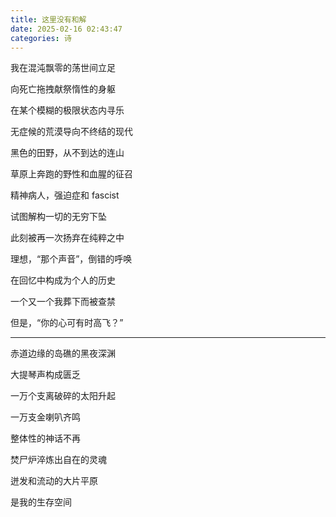 ```yaml
---
title: 这里没有和解
date: 2025-02-16 02:43:47
categories: 诗
---
```


我在混沌飘零的荡世间立足

向死亡拖拽献祭惰性的身躯

在某个模糊的极限状态内寻乐

无症候的荒漠导向不终结的现代

黑色的田野，从不到达的连山

草原上奔跑的野性和血腥的征召

精神病人，强迫症和 fascist

试图解构一切的无穷下坠

此刻被再一次扬弃在纯粹之中

理想，“那个声音”，倒错的呼唤

在回忆中构成为个人的历史

一个又一个我葬下而被查禁

但是，“你的心可有时高飞？”

---

赤道边缘的岛礁的黑夜深渊

大提琴声构成匮乏

一万个支离破碎的太阳升起

一万支金喇叭齐鸣

整体性的神话不再

焚尸炉淬炼出自在的灵魂

迸发和流动的大片平原

是我的生存空间
